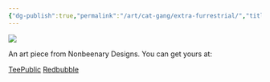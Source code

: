```yaml
---
{"dg-publish":true,"permalink":"/art/cat-gang/extra-furrestrial/","title":"Extra-Furrestrial","tags":["Art","Cats","Space Cats"]}
---
```



![](https://baserow-media.ams3.digitaloceanspaces.com/user_files/EX9bAwlyLjh1kCLiPATwojBQL5CnERcZ_6739194b0588ee19f8a12356166bb5df25ff64c8fcf0808acda0ff68012e135d.jpg)

An art piece from Nonbeenary Designs. You can get yours at:

[TeePublic](https://www.teepublic.com/t-shirt/47905148-extra-furrestrial?store_id=258912)
[Redbubble](https://www.redbubble.com/shop/ap/148710611?ref=studio-promote)
